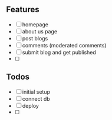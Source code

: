 ## Features

- [ ] homepage
- [ ] about us page
- [ ] post blogs
- [ ] comments (moderated comments)
- [ ] submit blog and get published
- [ ] 

## Todos

- [ ] initial setup
- [ ] connect db
- [ ] deploy
- [ ] 